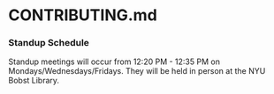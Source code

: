 # CONTRIBUTING.md

### Standup Schedule
Standup meetings will occur from 12:20 PM - 12:35 PM on Mondays/Wednesdays/Fridays. They will be held in person at the NYU Bobst Library.